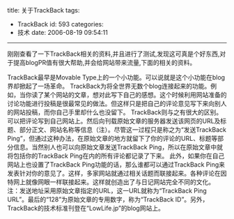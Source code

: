 title: 关于TrackBack
tags:
  - TrackBack
id: 593
categories:
  - 技术
date: 2006-08-19 09:54:11
---

刚刚查看了一下TrackBack相关的资料,并且进行了测试,发现这可真是个好东西,对于提高blogPR值有很大帮助,并会给网站带来流量,下面的相关的资料。
<div class="code">
TrackBack最早是Movable Type上的一个小功能。可以说就是这个小功能在blog界却掀起了一场革命。
TrackBack为将全世界无数个blog连接起来的功能。例如，当你读了某个网站的文章，想对此写下自己的感想。这个时候利用网站准备的讨论功能进行投稿是很最常见的做法。但这样只是把自己的评论意见写下来向别人的网站投稿，而你自己手里却什么也没留下。
TrackBack则与之有很大的区别。可以把评论写到自己网站上。然后向刊载原始文章的服务器发送该网页的URL及标题、部分正文、网站名称等信息（注）。尽管这一过程只是称之为“发送TrackBack Ping”，但通过这种办法，在原始文章的地方就留下了你的评论的URL、标题等部分信息。当然别人也可以向原始文章发送TrackBack Ping，所以在原始文章中就将包括你的TrackBack Ping在内的所有评论都记录了下来。
此外，如果你在自己网站上也设置了TrackBack Ping功能的话，那么谁都可以通过TrackBack Ping来发表针对你的意见了。这样，多家网站就通过相关话题而联接起来。各种评论在因特网上就像网眼一样联接起来。这样就创造出了与日记网站完全不同的文化。
注：发送地址采用原始文章指定的URL，这一URL就称为“TrackBack Ping URL”。最后的“128”为原始文章的专用数字，称为“TrackBack ID”。另外，TrackBack的技术标准刊登在“LowLife.jp”的blog网站上。

</div>